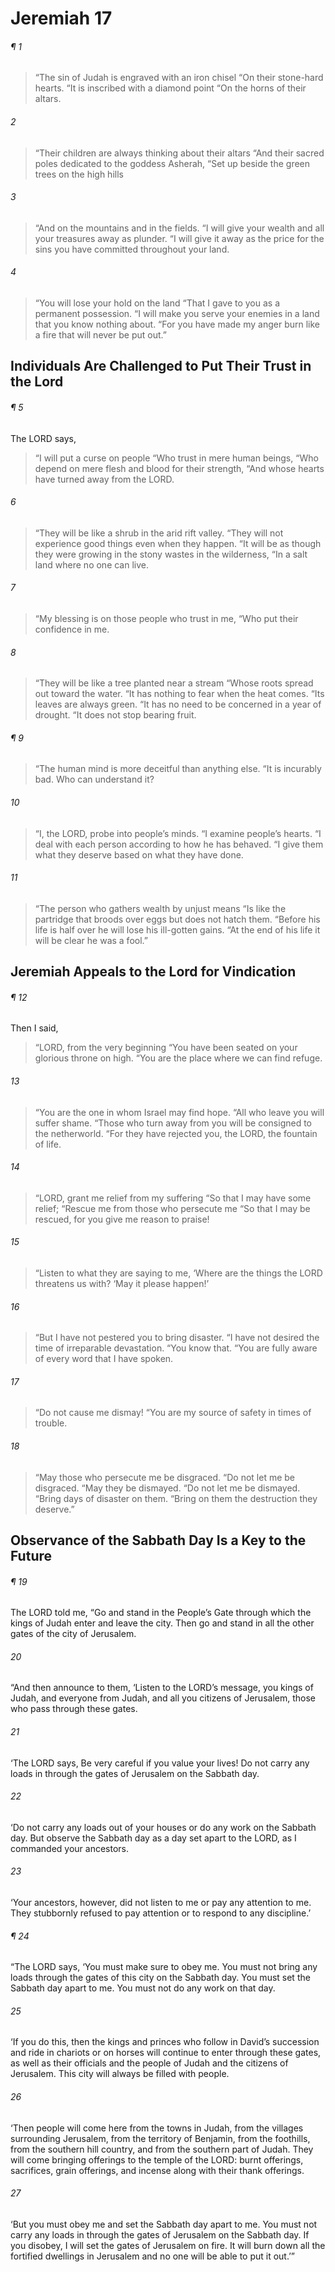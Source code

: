 # Jeremiah 17
###### ¶ 1
> “The sin of Judah is engraved with an iron chisel
> “On their stone-hard hearts.
> “It is inscribed with a diamond point
> “On the horns of their altars.
###### 2
> “Their children are always thinking about their altars
> “And their sacred poles dedicated to the goddess Asherah,
> “Set up beside the green trees on the high hills
###### 3
> “And on the mountains and in the fields.
> “I will give your wealth and all your treasures away as plunder.
> “I will give it away as the price for the sins you have committed throughout your land.
###### 4
> “You will lose your hold on the land
> “That I gave to you as a permanent possession.
> “I will make you serve your enemies in a land that you know nothing about.
> “For you have made my anger burn like a fire that will never be put out.”
## Individuals Are Challenged to Put Their Trust in the Lord
###### ¶ 5
The LORD says,
> “I will put a curse on people
> “Who trust in mere human beings,
> “Who depend on mere flesh and blood for their strength,
> “And whose hearts have turned away from the LORD.
###### 6
> “They will be like a shrub in the arid rift valley.
> “They will not experience good things even when they happen.
> “It will be as though they were growing in the stony wastes in the wilderness,
> “In a salt land where no one can live.
###### 7
> “My blessing is on those people who trust in me,
> “Who put their confidence in me.
###### 8
> “They will be like a tree planted near a stream
> “Whose roots spread out toward the water.
> “It has nothing to fear when the heat comes.
> “Its leaves are always green.
> “It has no need to be concerned in a year of drought.
> “It does not stop bearing fruit.
###### ¶ 9
> “The human mind is more deceitful than anything else.
> “It is incurably bad. Who can understand it?
###### 10
> “I, the LORD, probe into people’s minds.
> “I examine people’s hearts.
> “I deal with each person according to how he has behaved.
> “I give them what they deserve based on what they have done.
###### 11
> “The person who gathers wealth by unjust means
> “Is like the partridge that broods over eggs but does not hatch them.
> “Before his life is half over he will lose his ill-gotten gains.
> “At the end of his life it will be clear he was a fool.”
## Jeremiah Appeals to the Lord for Vindication
###### ¶ 12
Then I said,
> “LORD, from the very beginning
> “You have been seated on your glorious throne on high.
> “You are the place where we can find refuge.
###### 13
> “You are the one in whom Israel may find hope.
> “All who leave you will suffer shame.
> “Those who turn away from you will be consigned to the netherworld.
> “For they have rejected you, the LORD, the fountain of life.
###### 14
> “LORD, grant me relief from my suffering
> “So that I may have some relief;
> “Rescue me from those who persecute me
> “So that I may be rescued, for you give me reason to praise!
###### 15
> “Listen to what they are saying to me,
> ‘Where are the things the LORD threatens us with?
> ‘May it please happen!’
###### 16
> “But I have not pestered you to bring disaster.
> “I have not desired the time of irreparable devastation.
> “You know that.
> “You are fully aware of every word that I have spoken.
###### 17
> “Do not cause me dismay!
> “You are my source of safety in times of trouble.
###### 18
> “May those who persecute me be disgraced.
> “Do not let me be disgraced.
> “May they be dismayed.
> “Do not let me be dismayed.
> “Bring days of disaster on them.
> “Bring on them the destruction they deserve.”
## Observance of the Sabbath Day Is a Key to the Future
###### ¶ 19
The LORD told me, “Go and stand in the People’s Gate through which the kings of Judah enter and leave the city. Then go and stand in all the other gates of the city of Jerusalem.
###### 20
“And then announce to them, ‘Listen to the LORD’s message, you kings of Judah, and everyone from Judah, and all you citizens of Jerusalem, those who pass through these gates.
###### 21
‘The LORD says, Be very careful if you value your lives! Do not carry any loads in through the gates of Jerusalem on the Sabbath day.
###### 22
‘Do not carry any loads out of your houses or do any work on the Sabbath day. But observe the Sabbath day as a day set apart to the LORD, as I commanded your ancestors.
###### 23
‘Your ancestors, however, did not listen to me or pay any attention to me. They stubbornly refused to pay attention or to respond to any discipline.’
###### ¶ 24
“The LORD says, ‘You must make sure to obey me. You must not bring any loads through the gates of this city on the Sabbath day. You must set the Sabbath day apart to me. You must not do any work on that day.
###### 25
‘If you do this, then the kings and princes who follow in David’s succession and ride in chariots or on horses will continue to enter through these gates, as well as their officials and the people of Judah and the citizens of Jerusalem. This city will always be filled with people.
###### 26
‘Then people will come here from the towns in Judah, from the villages surrounding Jerusalem, from the territory of Benjamin, from the foothills, from the southern hill country, and from the southern part of Judah. They will come bringing offerings to the temple of the LORD: burnt offerings, sacrifices, grain offerings, and incense along with their thank offerings.
###### 27
‘But you must obey me and set the Sabbath day apart to me. You must not carry any loads in through the gates of Jerusalem on the Sabbath day. If you disobey, I will set the gates of Jerusalem on fire. It will burn down all the fortified dwellings in Jerusalem and no one will be able to put it out.’”
